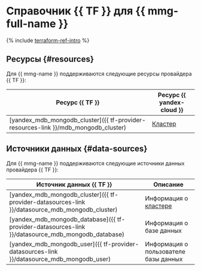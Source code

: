 # Справочник {{ TF }} для {{ mmg-full-name }}

{% include [terraform-ref-intro](../_includes/terraform-ref-intro.md) %}

## Ресурсы {#resources}

Для {{ mmg-name }} поддерживаются следующие ресурсы провайдера {{ TF }}:

| **Ресурс {{ TF }}** | **Ресурс {{ yandex-cloud }}** |
| --- | --- |
| [yandex_mdb_mongodb_cluster]({{ tf-provider-resources-link }}/mdb_mongodb_cluster) | [Кластер](concepts/index.md) |

## Источники данных {#data-sources}

Для {{ mmg-name }} поддерживаются следующие источники данных провайдера {{ TF }}:

| **Источник данных {{ TF }}** | **Описание** |
| --- | --- |
| [yandex_mdb_mongodb_cluster]({{ tf-provider-datasources-link }}/datasource_mdb_mongodb_cluster) | Информация о [кластере](./concepts/index.md) |
| [yandex_mdb_mongodb_database]({{ tf-provider-datasources-link }}/datasource_mdb_mongodb_database) | Информация о базе данных |
| [yandex_mdb_mongodb_user]({{ tf-provider-datasources-link }}/datasource_mdb_mongodb_user) | Информация о пользователе базы данных |
